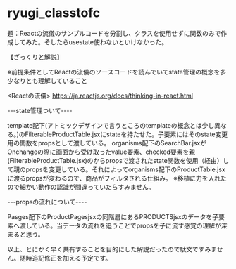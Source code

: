 # ryugi_classtofc

題：Reactの流儀のサンプルコードを分割し、クラスを使用せずに関数のみで作成してみた。そしたらusestate使わないといけなかった。

【ざっくりと解説】

※前提条件としてReactの流儀のソースコードを読んでいてstate管理の概念を多少なりとも理解していること

<Reactの流儀>
https://ja.reactjs.org/docs/thinking-in-react.html

---state管理ついて----

template配下(アトミックデザインで言うところのtemplateの概念とは少し異なる。)のFilterableProductTable.jsxにstateを持たせた。子要素にはそのstate変更用の関数をpropsとして渡している。
organisms配下のSearchBar.jsxがOnchangeの際に画面から受け取ったvalue要素、checked要素を親(FilterableProductTable.jsx)のからpropsで渡されたstate関数を使用（経由）して親のpropsを変更している。それによってorganisms配下のProductTable.jsxに渡るpropsが変わるので、商品がフィルタされる仕組み。
※移植に力を入れたので細かい動作の認識が間違っていたらすみません。

---propsの流れについて----

Pasges配下のProductPagesjsxの同階層にあるPRODUCTSjsxのデータを子要素へ渡している。当データの流れを追うことでpropsを子に流す感覚の理解が深まると思う。


以上、とにかく早く共有することを目的にした解説だったので駄文ですみません。随時追記修正を加える予定です。
